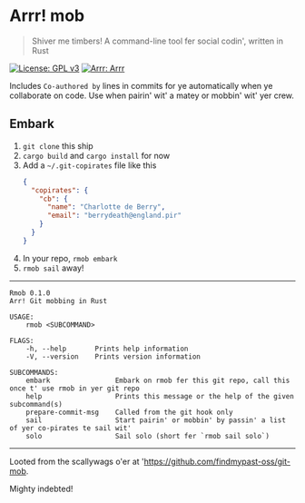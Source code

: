 # Arrr! mob

> Shiver me timbers! A command-line tool fer social codin', written in Rust

[![License: GPL v3](https://img.shields.io/badge/License-GPL%20v3-blue.svg?style=flat-square)](https://www.gnu.org/licenses/gpl-3.0)
[![Arrr: Arrr](https://img.shields.io/badge/pirate-arr-yellow)]()

Includes `Co-authored by` lines in commits for ye automatically when ye collaborate on code. Use when pairin' wit' a matey or mobbin' wit' yer crew.

## Embark

1. `git clone` this ship
1. `cargo build` and `cargo install` for now
1. Add a `~/.git-copirates` file like this
    ```json
    {
      "copirates": {
        "cb": {
          "name": "Charlotte de Berry",
          "email": "berrydeath@england.pir"
        }
      }
    }

    ```
1. In your repo, `rmob embark`
1. `rmob sail` away!

---
```
Rmob 0.1.0
Arr! Git mobbing in Rust

USAGE:
    rmob <SUBCOMMAND>

FLAGS:
    -h, --help       Prints help information
    -V, --version    Prints version information

SUBCOMMANDS:
    embark                Embark on rmob fer this git repo, call this once t' use rmob in yer git repo
    help                  Prints this message or the help of the given subcommand(s)
    prepare-commit-msg    Called from the git hook only
    sail                  Start pairin' or mobbin' by passin' a list of yer co-pirates te sail wit'
    solo                  Sail solo (short fer `rmob sail solo`)
```
---

Looted from the scallywags o'er at 'https://github.com/findmypast-oss/git-mob.

Mighty indebted!
